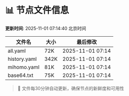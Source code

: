 # 📊 节点文件信息

**更新时间**: 2025-11-01 07:14:40 北京时间

| 文件名 | 大小 | 最后修改 |
|--------|------|----------|
| all.yaml | 72K | 2025-11-01 07:14 |
| history.yaml | 342K | 2025-11-01 07:14 |
| mihomo.yaml | 81K | 2025-11-01 07:14 |
| base64.txt | 75K | 2025-11-01 07:14 |

> 🔄 文件每30分钟自动更新，确保节点的新鲜度和可用性
